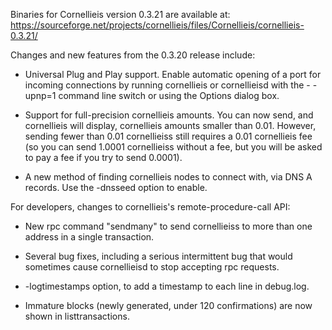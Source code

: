 Binaries for Cornellieis version 0.3.21 are available at:
  https://sourceforge.net/projects/cornellieis/files/Cornellieis/cornellieis-0.3.21/

Changes and new features from the 0.3.20 release include:

* Universal Plug and Play support.  Enable automatic opening of a port for incoming connections by running cornellieis or cornellieisd with the - -upnp=1 command line switch or using the Options dialog box.

* Support for full-precision cornellieis amounts.  You can now send, and cornellieis will display, cornellieis amounts smaller than 0.01.  However, sending fewer than 0.01 cornellieiss still requires a 0.01 cornellieis fee (so you can send 1.0001 cornellieiss without a fee, but you will be asked to pay a fee if you try to send 0.0001).

* A new method of finding cornellieis nodes to connect with, via DNS A records. Use the -dnsseed option to enable.

For developers, changes to cornellieis's remote-procedure-call API:

* New rpc command "sendmany" to send cornellieiss to more than one address in a single transaction.

* Several bug fixes, including a serious intermittent bug that would sometimes cause cornellieisd to stop accepting rpc requests. 

* -logtimestamps option, to add a timestamp to each line in debug.log.

* Immature blocks (newly generated, under 120 confirmations) are now shown in listtransactions.
